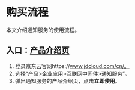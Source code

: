 # 购买流程

本文介绍通知服务的使用流程。

## 入口：[产品介绍页](https://www.jdcloud.com/cn/products/notification-service)

1. 登录京东云官网https://www.jdcloud.com/cn/。
2. 选择“产品>企业应用>互联网中间件>通知服务”。
3. 弹出通知服务的产品介绍页，点击**立即使用**。
